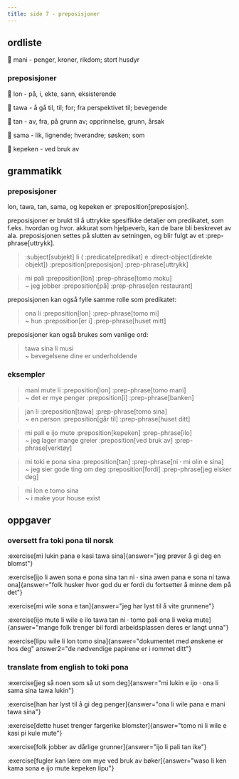 ```yaml
---
title: side 7 - preposisjoner 
---
```

## ordliste
󱤲 mani - penger, kroner, rikdom; stort husdyr

### preposisjoner
󱤬 lon - på, i, ekte, sann, eksisterende

󱥩 tawa - å gå til, til; for; fra perspektivet til; bevegende

󱥧 tan - av, fra, på grunn av; opprinnelse, grunn, årsak

󱥖 sama - lik, lignende; hverandre; søsken; som

󱤙 kepeken - ved bruk av

## grammatikk
### preposisjoner
lon, tawa, tan, sama, og kepeken er :preposition[preposisjon].

 preposisjoner er brukt til å uttrykke spesifikke detaljer om predikatet, som f.eks. hvordan og hvor. akkurat som hjelpeverb, kan de bare bli beskrevet av ala. preposisjonen settes på slutten av setningen, og blir fulgt av et :prep-phrase[uttrykk].

> :subject[subjekt] li ( :predicate[predikat] e :direct-object[direkte objekt]) :preposition[preposisjon] :prep-phrase[uttrykk]

> mi pali :preposition[lon] :prep-phrase[tomo moku] \
> ~ jeg jobber :preposition[på] :prep-phrase[en restaurant]

preposisjonen kan også fylle samme rolle som predikatet:

> ona li :preposition[lon] :prep-phrase[tomo mi] \
> ~ hun :preposition[er i] :prep-phrase[huset mitt]

preposisjoner kan også brukes som vanlige ord:

> tawa sina li musi \
> ~ bevegelsene dine er underholdende

### eksempler
> mani mute li :preposition[lon] :prep-phrase[tomo mani] \
> ~ det er mye penger :preposition[i] :prep-phrase[banken]

> jan li :preposition[tawa] :prep-phrase[tomo sina] \
> ~ en person :preposition[går til] :prep-phrase[huset ditt]

> mi pali e ijo mute :preposition[kepeken] :prep-phrase[ilo] \
> ~ jeg lager mange greier :preposition[ved bruk av] :prep-phrase[verktøy]

> mi toki e pona sina :preposition[tan] :prep-phrase[ni · mi olin e sina] \
> ~ jeg sier gode ting om deg :preposition[fordi] :prep-phrase[jeg elsker deg]

> mi lon e tomo sina \
> ~ i make your house exist

## oppgaver
### oversett fra toki pona til norsk
:exercise[mi lukin pana e kasi tawa sina]{answer="jeg prøver å gi deg en blomst"}

:exercise[ijo li awen sona e pona sina tan ni · sina awen pana e sona ni tawa ona]{answer="folk husker hvor god du er fordi du fortsetter å minne dem på det"}

:exercise[mi wile sona e tan]{answer="jeg har lyst til å vite grunnene"}

:exercise[ijo mute li wile e ilo tawa tan ni · tomo pali ona li weka mute]{answer="mange folk trenger bil fordi arbeidsplassen deres er langt unna"}

:exercise[lipu wile li lon tomo sina]{answer="dokumentet med ønskene er hos deg" answer2="de nødvendige papirene er i rommet ditt"}

### translate from english to toki pona
:exercise[jeg så noen som så ut som deg]{answer="mi lukin e ijo · ona li sama sina tawa lukin"}

:exercise[han har lyst til å gi deg penger]{answer="ona li wile pana e mani tawa sina"}

:exercise[dette huset trenger fargerike blomster]{answer="tomo ni li wile e kasi pi kule mute"}

:exercise[folk jobber av dårlige grunner]{answer="ijo li pali tan ike"}

:exercise[fugler kan lære om mye ved bruk av bøker]{answer="waso li ken kama sona e ijo mute kepeken lipu"}